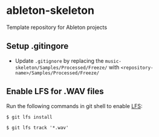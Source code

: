 # ableton-skeleton
Template repository for Ableton projects

## Setup .gitingore
- Update `.gitignore` by replacing the `music-skeleton/Samples/Processed/Freeze/` with `<repository-name>/Samples/Processed/Freeze/`

## Enable LFS for .WAV files
Run the following commands in git shell to enable [LFS](https://git-lfs.github.com/):

`$ git lfs install`

`$ git lfs track '*.wav'`
